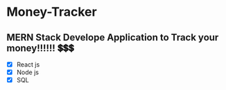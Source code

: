 # Money-Tracker

## MERN Stack Develope Application to Track your money!!!!!! 💲💲💲

- [x] React js
- [x] Node js
- [x] SQL
